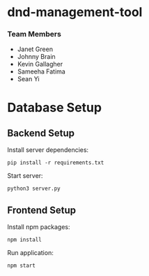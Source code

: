 # dnd-management-tool

### Team Members
- Janet Green 
- Johnny Brain  
- Kevin Gallagher 
- Sameeha Fatima  
- Sean Yi 

# Database Setup

## Backend Setup
Install server dependencies:
```
pip install -r requirements.txt
```

Start server:
```
python3 server.py
```

## Frontend Setup
Install npm packages:  
```
npm install
```
Run application:  
```
npm start
```
